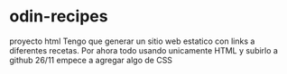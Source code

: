 # odin-recipes
proyecto html
Tengo que generar un sitio web estatico con links a diferentes recetas. Por ahora todo usando unicamente HTML y subirlo a github
26/11 empece a agregar algo de CSS
